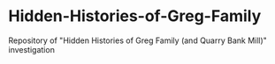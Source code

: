 # Hidden-Histories-of-Greg-Family
Repository of "Hidden Histories of Greg Family (and Quarry Bank Mill)" investigation
